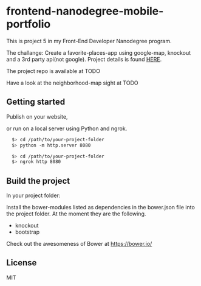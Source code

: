 # frontend-nanodegree-mobile-portfolio

This is project 5 in my Front-End Developer Nanodegree program.

The challange:
Create a favorite-places-app using google-map, knockout and a 3rd party api(not google).
Project details is found [HERE](https://classroom.udacity.com/nanodegrees/nd001/parts/00113454014/modules/271165859175462/lessons/2711658591239847/concepts/26906985370923).

The project repo is available at TODO

Have a look at the neighborhood-map sight at TODO

## Getting started
Publish on your website,

or run on a local server using Python and ngrok.

```bash
  $> cd /path/to/your-project-folder
  $> python -m http.server 8080
  ```

``` bash
  $> cd /path/to/your-project-folder
  $> ngrok http 8080
  ```

## Build the project

In your project folder:

Install the bower-modules listed as dependencies in the bower.json file into the project folder. At the moment they are the following.
* knockout
* bootstrap

Check out the awesomeness of Bower at https://bower.io/

## License
MIT

